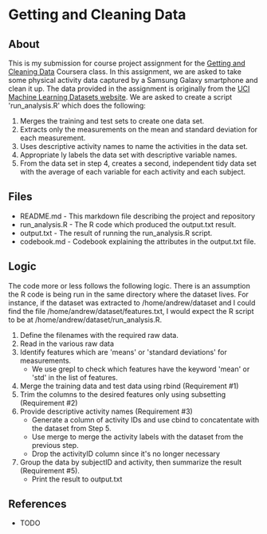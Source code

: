 # Getting and Cleaning Data

## About
This is my submission for course project assignment for the [Getting and Cleaning Data](https://class.coursera.org/getdata-012/) Coursera class. In this assignment, we are asked to take some physical activity data captured by a Samsung Galaxy smartphone and clean it up. The data provided in the assignment is originally from the [UCI Machine Learning Datasets website](http://archive.ics.uci.edu/ml/datasets/Human+Activity+Recognition+Using+Smartphones). We are asked to create a script 'run\_analysis.R' which does the following:

1. Merges the training and test sets to create one data set.
2. Extracts only the measurements on the mean and standard deviation for each measurement.
3. Uses descriptive activity names to name the activities in the data set.
4. Appropriate ly labels the data set with descriptive variable names.
5. From the data set in step 4, creates a second, independent tidy data set with the average of each variable for each activity and each subject.

## Files
* README.md - This markdown file describing the project and repository
* run\_analysis.R - The R code which produced the output.txt result.
* output.txt - The result of running the run\_analysis.R script.
* codebook.md - Codebook explaining the attributes in the output.txt file.

## Logic

The code more or less follows the following logic. There is an assumption the R code is being run in the same directory where the dataset lives. For instance, if the dataset was extracted to /home/andrew/dataset and I could find the file /home/andrew/dataset/features.txt, I would expect the R script to be at /home/andrew/dataset/run\_analysis.R.

1. Define the filenames with the required raw data.
2. Read in the various raw data
3. Identify features which are 'means' or 'standard deviations' for measurements.
    * We use grepl to check which features have the keyword 'mean' or 'std' in the list of features.
4. Merge the training data and test data using rbind (Requirement #1)
5. Trim the columns to the desired features only using subsetting (Requirement #2)
6. Provide descriptive activity names (Requirement #3)
    * Generate a column of activity IDs and use cbind to concatentate with the dataset from Step 5.
    * Use merge to merge the activity labels with the dataset from the previous step.
    * Drop the activityID column since it's no longer necessary
7. Group the data by subjectID and activity, then summarize the result (Requirement #5).
    * Print the result to output.txt

## References
* TODO

